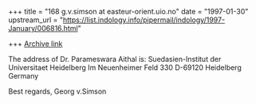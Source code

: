 +++
title = "168 g.v.simson at easteur-orient.uio.no"
date = "1997-01-30"
upstream_url = "https://list.indology.info/pipermail/indology/1997-January/006816.html"

+++
[Archive link](https://list.indology.info/pipermail/indology/1997-January/006816.html)

The address of Dr. Parameswara Aithal is:
Suedasien-Institut der Universitaet Heidelberg
Im Neuenheimer Feld 330
D-69120 Heidelberg
Germany

Best regards,
                        Georg v.Simson






